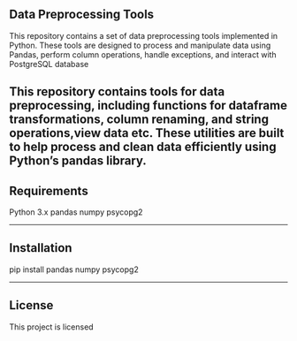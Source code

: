 Data Preprocessing Tools
--------------------------------

This repository contains a set of data preprocessing tools implemented in Python. These tools are designed to process and manipulate data using Pandas, perform column operations, handle exceptions, and interact with PostgreSQL database

This repository contains tools for data preprocessing, including functions for dataframe transformations, column renaming, and string operations,view data etc. These utilities are built to help process and clean data efficiently using Python’s pandas library.
---------------------------------------------

Requirements
------------
Python 3.x
pandas
numpy
psycopg2

-----------------------------------------------

Installation
------------
pip install pandas numpy psycopg2

--------------------------------------

License
-------
This project is licensed



